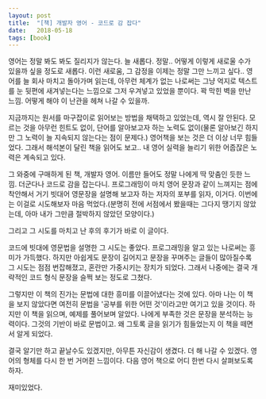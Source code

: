 ```yaml
---
layout: post
title:  "[책] 개발자 영어 - 코드로 감 잡다"
date:   2018-05-18
tags: [book]
---
```


  영어는 정말 봐도 봐도 질리지가 않는다. 늘 새롭다. 정말.. 어떻게 이렇게 새로울 수가 있을까 싶을 정도로 새롭다. 이런 새로움, 그 감정을 이제는 정말 그만 느끼고 싶다.. 영어를 늘 회사 마치고 돌아가며 읽는데, 아무런 체계가 없는 나로써는 그냥 억지로 텍스트를 눈 뒷편에 새겨넣는다는 느낌으로 그저 우겨넣고 있었을 뿐이다. 꽉 막힌 벽을 만난 느낌. 어떻게 해야 이 난관을 헤쳐 나갈 수 있을까.

  지금까지는 원서를 마구잡이로 읽어보는 방법을 채택하고 있었는데, 역시 잘 안된다. 모르는 것을 아무런 힌트도 없이, 단어를 알아보고자 하는 노력도 없이(물론 알아보긴 하지만 그 노력이 늘 지속되지 않는다는 점이 문제다.) 영어책을 보는 것은 더 이상 너무 힘들었다. 그래서 해석본이 달린 책을 읽어도 보고.. 내 영어 실력을 늘리기 위한 어줍잖은 노력은 계속되고 있다.

  그 와중에 구매하게 된 책, 개발자 영어. 이름만 들어도 정말 나에게 딱 맞춤인 듯한 느낌. 더군다나 코드로 감을 잡는다니. 프로그래밍이 마치 영어 문장과 같이 느껴지는 점에 착안해서 거기 빗대어 영문장을 설명해 보고자 하는 저자의 포부를 읽자, 이거다. 이번에는 이걸로 시도해보자 마음 먹었다.(분명히 전에 서점에서 봤을때는 그다지 땡기지 않았는데, 아마 내가 그만큼 절박하지 않았던 모양이다.)

  그리고 그 시도를 마치고 난 후의 후기가 바로 이 글이다.

  코드에 빗대에 영문법을 설명한 그 시도는 좋았다. 프로그래밍을 알고 있는 나로써는 흥미가 가득했다. 하지만 아쉽게도 문장이 길어지고 문장을 꾸며주는 글들이 많아질수록 그 시도는 점점 번잡해졌고, 혼란만 가중시키는 장치가 되었다. 그래서 나중에는 결국 개략적인 코드 형식 문장을 슬쩍 보는 정도로 그쳤다.

  그렇지만 이 책의 진가는 문법에 대한 흥미를 이끌어냈다는 것에 있다. 아마 나는 이 책을 보지 않았다면 여전히 문법을 '공부를 위한 어떤 것'이라고만 여기고 있을 것이다. 하지만 이 책을 읽으며, 예제를 풀어보며 알았다. 나에게 부족한 것은 문장을 분석하는 능력이다. 그것의 기반이 바로 문법이고. 왜 그토록 글을 읽기가 힘들었는지 이 책을 떼면서 알게 되었다.

  결국 알기만 하고 끝날수도 있겠지만, 아무튼 자신감이 생겼다. 더 해 나갈 수 있겠다. 영어의 형체를 다시 한 번 거머쥔 느낌이다. 다음 영어 책으로 어디 한번 다시 살펴보도록 하자.

  재미있었다.